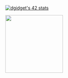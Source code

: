 <!-- ### Hi there 👋 -->

<!--
**guseynovr/guseynovr** is a ✨ _special_ ✨ repository because its `README.md` (this file) appears on your GitHub profile.

Here are some ideas to get you started:

- 🔭 I’m currently working on ...
- 🌱 I’m currently learning ...
- 👯 I’m looking to collaborate on ...
- 🤔 I’m looking for help with ...
- 💬 Ask me about ...
- 📫 How to reach me: ...
-->

[![dgidget's 42 stats](https://badge42.vercel.app/api/v2/cl48b2grq01620akx9l6n8aub/stats?cursusId=21&coalitionId=piscine)](https://github.com/JaeSeoKim/badge42)

<!--  ![Top Langs](https://github-readme-stats.vercel.app/api/top-langs/?username=guseynovr&hide=javascript,css,scss,html&theme=tokyonight) -->

<p>
  <img height="180em" src="https://github-readme-stats.vercel.app/api/top-langs/?username=guseynovr&hide=Java,swift,objective-c,php,Makefile,Cmake,python,shell,html,css,Assembly,dockerfile,javascript,Actionscript&langs_count=8&layout=compact&show_icons=true&hide_border=true&&count_private=true&include_all_commits=true" />
</p>


<!-- [![GitHub Streak](https://github-readme-streak-stats.herokuapp.com?user=guseynovr&theme=github-light)](https://git.io/streak-stats)

[![GitHub stats](https://github-readme-stats.vercel.app/api?username=guseynovr)](https://github.com/anuraghazra/github-readme-stats) -->
